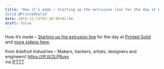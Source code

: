 ```yaml
---
title: 'How it’s made – Starting up the extrusion line for the day at Printed
Solid @PrintedSolid'
date: 2019-12-13T02:20:00+01:00
draft: false
---
```


How it’s made – [Starting up the extrusion line](https://youtu.be/H6KFhqo7qXg) for the day at [Printed Solid](https://www.printedsolid.com/) and [more videos here](https://www.youtube.com/channel/UChPY0i5pfZsaIJa-_T3dlJA/videos).

  
  
from Adafruit Industries – Makers, hackers, artists, designers and engineers! https://ift.tt/2LP8usy  
via [IFTTT](https://ifttt.com/?ref=da&site=blogger)